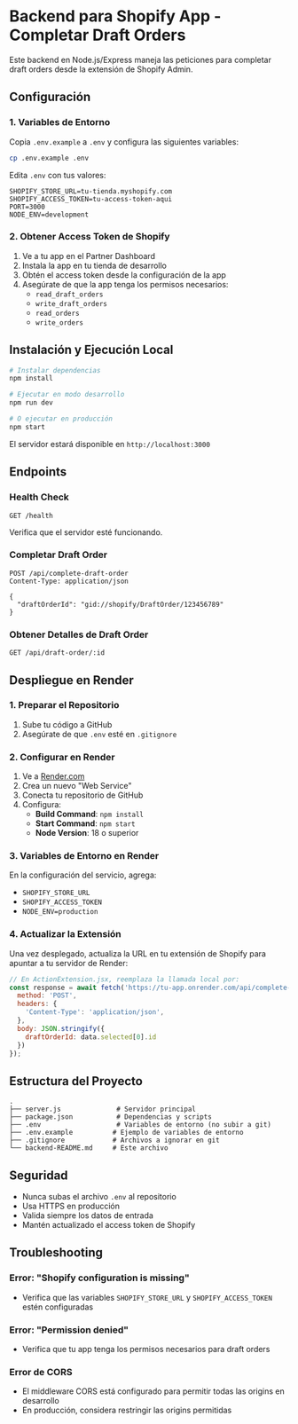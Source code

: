 # Backend para Shopify App - Completar Draft Orders

Este backend en Node.js/Express maneja las peticiones para completar draft orders desde la extensión de Shopify Admin.

## Configuración

### 1. Variables de Entorno

Copia `.env.example` a `.env` y configura las siguientes variables:

```bash
cp .env.example .env
```

Edita `.env` con tus valores:

```env
SHOPIFY_STORE_URL=tu-tienda.myshopify.com
SHOPIFY_ACCESS_TOKEN=tu-access-token-aqui
PORT=3000
NODE_ENV=development
```

### 2. Obtener Access Token de Shopify

1. Ve a tu app en el Partner Dashboard
2. Instala la app en tu tienda de desarrollo
3. Obtén el access token desde la configuración de la app
4. Asegúrate de que la app tenga los permisos necesarios:
   - `read_draft_orders`
   - `write_draft_orders`
   - `read_orders`
   - `write_orders`

## Instalación y Ejecución Local

```bash
# Instalar dependencias
npm install

# Ejecutar en modo desarrollo
npm run dev

# O ejecutar en producción
npm start
```

El servidor estará disponible en `http://localhost:3000`

## Endpoints

### Health Check
```
GET /health
```
Verifica que el servidor esté funcionando.

### Completar Draft Order
```
POST /api/complete-draft-order
Content-Type: application/json

{
  "draftOrderId": "gid://shopify/DraftOrder/123456789"
}
```

### Obtener Detalles de Draft Order
```
GET /api/draft-order/:id
```

## Despliegue en Render

### 1. Preparar el Repositorio

1. Sube tu código a GitHub
2. Asegúrate de que `.env` esté en `.gitignore`

### 2. Configurar en Render

1. Ve a [Render.com](https://render.com)
2. Crea un nuevo "Web Service"
3. Conecta tu repositorio de GitHub
4. Configura:
   - **Build Command**: `npm install`
   - **Start Command**: `npm start`
   - **Node Version**: 18 o superior

### 3. Variables de Entorno en Render

En la configuración del servicio, agrega:
- `SHOPIFY_STORE_URL`
- `SHOPIFY_ACCESS_TOKEN`
- `NODE_ENV=production`

### 4. Actualizar la Extensión

Una vez desplegado, actualiza la URL en tu extensión de Shopify para apuntar a tu servidor de Render:

```javascript
// En ActionExtension.jsx, reemplaza la llamada local por:
const response = await fetch('https://tu-app.onrender.com/api/complete-draft-order', {
  method: 'POST',
  headers: {
    'Content-Type': 'application/json',
  },
  body: JSON.stringify({
    draftOrderId: data.selected[0].id
  })
});
```

## Estructura del Proyecto

```
.
├── server.js              # Servidor principal
├── package.json           # Dependencias y scripts
├── .env                   # Variables de entorno (no subir a git)
├── .env.example          # Ejemplo de variables de entorno
├── .gitignore            # Archivos a ignorar en git
└── backend-README.md     # Este archivo
```

## Seguridad

- Nunca subas el archivo `.env` al repositorio
- Usa HTTPS en producción
- Valida siempre los datos de entrada
- Mantén actualizado el access token de Shopify

## Troubleshooting

### Error: "Shopify configuration is missing"
- Verifica que las variables `SHOPIFY_STORE_URL` y `SHOPIFY_ACCESS_TOKEN` estén configuradas

### Error: "Permission denied"
- Verifica que tu app tenga los permisos necesarios para draft orders

### Error de CORS
- El middleware CORS está configurado para permitir todas las origins en desarrollo
- En producción, considera restringir las origins permitidas